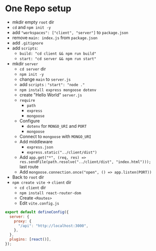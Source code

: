 # One Repo setup

* mkdir empty `root` dir
* `cd` and `npm init -y`
* add `"workspaces": ["client", "server"]` to `package.json`
* remove `main: index.js` from `package.json`
* add `.gitignore`
* add `scripts`:
  * `build: "cd client && npm run build"`
  * `start: "cd server && npm run start"`
* mkdir `server`
  * `cd server` dir
  * `npm init -y`
  * change `main` to `server.js`
  * add `scripts` : `"start": "node ."`
  * `npm install express mongoose dotenv`
  * create "Hello World" `server.js`
  * `require`
    * `path`
    * `express`
    * `mongoose`
  * Configure
    * `dotenv` for `MONGO_URI` and `PORT`
    * `mongoose`
  * Connect to `mongoose` with `MONGO_URI`
  * Add middleware
    * `express.json`
    * `express.static("../client/dist")`
  * Add `app.get("*", (req, res) => res.sendFile(path.resolve("../client/dist", "index.html")));` last route
  * Add `mongoose.connection.once("open", () => app.listen(PORT))`
* Back to `root` dir
* `npm create vite` -> `client` dir
  * `cd client` dir
  * `npm install react-router-dom`
  * Create `<Routes>`
  * Edit `vite.config.js`

```js
export default defineConfig({
  server: {
    proxy: {
      "/api": "http://localhost:3000",
    },
  },
  plugins: [react()],
});
```
